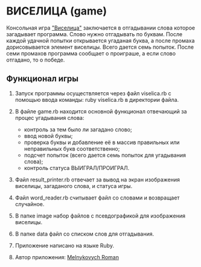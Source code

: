 # ВИСЕЛИЦА (game)
                                        
   Консольная игра ["Виселица"](https://ru.wikipedia.org/wiki/%D0%92%D0%B8%D1%81%D0%B5%D0%BB%D0%B8%D1%86%D0%B0_(%D0%B8%D0%B3%D1%80%D0%B0)) заключается в отгадывании слова которое загадывает программа. Слово нужно отгадывать по буквам.
 После каждой удачной попытки открывается угаданая буква, а после промаха дорисовывается элемент виселицы. Всего 
 дается семь попыток. После семи промахов программа сообщает о проиграше, а если слово отгадано, то о победе.
 
 ## Функционал игры
 
 1. Запуск программы осуществляется через файл viselica.rb с помощью ввода команды: ruby viselica.rb в директории файла.
 
 2. В файле game.rb находится основной функционал отвечающий за процес угадывания слова:
     * контроль за тем было ли загадано слово;
     * ввод новой буквы;
     * проверка буквы и добавление её в массив правильных или неправильных букв соответственно;
     * подсчет попыток (всего дается семь попыток для угадывания слова);
     * контроль статуса ВЫИГРАЛ/ПРОИГРАЛ.
 
 3. Файл result_printer.rb отвечает за вывод на экран изображения виселицы, загаданого слова, и статуса игры.
 
 4. Файл word_reader.rb считывает файл со словами и возвращает случайное.
 
 5. В папке image набор файлов с псевдографикой для изображения виселицы.
 
 6. В папке data файл со списком слов для отгадывания.
 
 7. Приложение нaписано на языке Ruby.
 
 8. Автор приложения: [Melnykovych Roman](https://github.com/melnyk-r)
